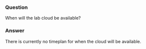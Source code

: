 ### Question
When will the lab cloud be available?

### Answer
There is currently no timeplan for when the cloud will be available.
